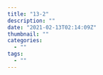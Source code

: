 ```yaml
---
title: "13-2"
description: ""
date: "2021-02-13T02:14:09Z"
thumbnail: ""
categories:
  - ""
tags:
  - ""
---
```

